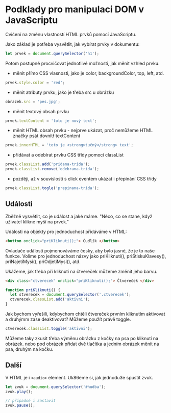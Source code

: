 # Podklady pro manipulaci DOM v JavaScriptu

Cvičení na změnu vlastností HTML prvků pomocí JavaScriptu.

Jako základ je potřeba vysvětlit, jak vybírat prvky v dokumentu:

```javascript
let prvek = document.querySelector('h1');
```

Potom postupně procvičovat jednotlivé možnosti, jak měnit vzhled prvku:

* měnit přímo CSS vlasnosti, jako je color, backgroundColor, top, left, atd.

```javascript
prvek.style.color = 'red';
```

* měnit atributy prvku, jako je třeba src u obrázku

```javascript
obrazek.src = 'pes.jpg';
```

* měnit textový obsah prvku

```javascript
prvek.textContent = 'toto je nový text';
```

* měnit HTML obsah prvku - nejprve ukázat, proč nemůžeme HTML značky psát dovnitř textContent

```javascript
prvek.innerHTML = 'toto je <strong>tučný</strong> text';
```

* přidávat a odebírat prvku CSS třídy pomocí classList

```javascript
prvek.classList.add('pridana-trida');
prvek.classList.remove('odebrana-trida');
```

* později, až v souvislosti s click eventem ukázat i přepínání CSS třídy

```javascript
prvek.classList.togle('prepinana-trida');
```

## Události

Zběžně vysvětlit, co je událost a jaké máme. "Něco, co se stane, když uživatel klikne myší na prvek."

Události na objekty pro jednoduchost přidáváme v HTML:

```html
<button onclick="priKliknuti();"> Čudlík </button>
```

Ovladače událostí pojmenováváme česky, aby bylo jasné, že je to naše funkce. Volíme pro jednoduchost názvy jako priKliknuti(), priStiskuKlavesy(), priNajetiMysi(), priOdjetiMysi(), atd.

Ukážeme, jak třeba při kliknutí na čtvereček můžeme změnit jeho barvu.


```html
<div class="ctverecek" onclick="priKliknuti();"> Čtvereček </div>
```

```javascript
function priKliknuti() {
  let stverecek = document.querySelector('.ctverecek');
  ctverecek.classList.add('aktivni');
}
```

Jak bychom vyřešili, kdybychom chtěli čtvereček prvním kliknutím aktivovat a druhýmm zase deaktivovat? Můžeme použít právě toggle.

```javascript
ctverecek.classList.toggle('aktivni');
```

Můžeme taky zkusit třeba výměnu obrázku z kočky na psa po kliknutí na obrázek. nebo pod obrázek přidat dvě tlačítka a jedním obrázek měnit na psa, druhým na kočku.

## Další

V HTML je i ```<audio>``` element. Uk86eme si, jak jednodu3e spustit zvuk.

```javascript
let zvuk = document.querySelector('#hudba');
zvuk.play();

// případně i zastavit
zvuk.pause();
```
